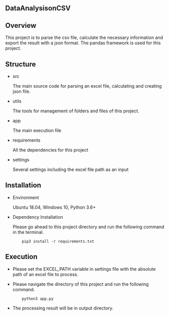 ## DataAnalysisonCSV

## Overview
This project is to parse the csv file, calculate the necessary information and export the result with a json format.
The pandas framework is used for this project.

## Structure

- src

    The main source code for parsing an excel file, calculating and creating json file.

- utils

    The tools for management of folders and files of this project.

- app

    The main execution file
    
- requirements

    All the dependencies for this project
    
- settings

    Several settings including the excel file path as an input

## Installation

- Environment

    Ubuntu 18.04, Windows 10, Python 3.6+
    
- Dependency Installation

    Please go ahead to this project directory and run the following command in the terminal.
    ```
        pip3 install -r requirements.txt
    ```

## Execution

- Please set the EXCEL_PATH variable in settings file with the absolute path of an excel file to process.

- Please navigate the directory of this project and run the following command.

    ```
        python3 app.py
    ```
  
- The processing result will be in output directory.
